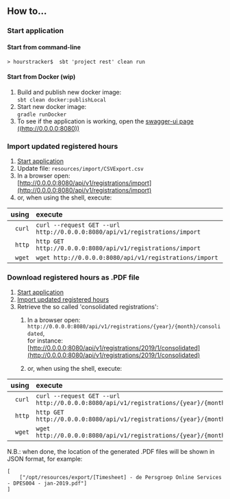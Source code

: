 ## How to...

### Start application

#### Start from command-line

```
> hourstracker$  sbt 'project rest' clean run
```

#### Start from Docker (wip)
1. Build and publish new docker image:<br/>```sbt clean docker:publishLocal``` 
1. Start new docker image:<br/>```gradle runDocker```
1. To see if the application is working, open the [swagger-ui page ((http://0.0.0.0:8080))](http://0.0.0.0:8080)
 
### Import updated registered hours

1. [Start application](#start-application)
1. Update file: `resources/import/CSVExport.csv`
1. In a browser open: <br/> [http://0.0.0.0:8080/api/v1/registrations/import](http://0.0.0.0:8080/api/v1/registrations/import)
1. or, when using the shell, execute: <br/>

| using      | execute                                                                         |
| ---------: | :------------------------------------------------------------------------------ |
| ```curl``` |  ```curl --request GET --url http://0.0.0.0:8080/api/v1/registrations/import``` |
| ```http``` |  ```http GET http://0.0.0.0:8080/api/v1/registrations/import```                 |
| ```wget``` |  ```wget http://0.0.0.0:8080/api/v1/registrations/import```                     |

### Download registered hours as .PDF file

1. [Start application](#start-application)
1. [Import updated registered hours](#import-updated-registered-hours)
1. Retrieve the so called 'consolidated registrations':
    1. In a browser open: <br/>```http://0.0.0.0:8080/api/v1/registrations/{year}/{month}/consolidated```, <br/>for instance: [http://0.0.0.0:8080/api/v1/registrations/2019/1/consolidated](http://0.0.0.0:8080/api/v1/registrations/2019/1/consolidated)
    
    1. or, when using the shell, execute: <br/>

| using      | execute                                                                                              | example                                                                                     |
| ---------: | :--------------------------------------------------------------------------------------------------- | ------------------------------------------------------------------------------------------- |
| ```curl``` |  ```curl --request GET --url http://0.0.0.0:8080/api/v1/registrations/{year}/{month}/consolidated``` | ```curl --request GET --url http://0.0.0.0:8080/api/v1/registrations/2019/1/consolidated``` |
| ```http``` |  ```http GET http://0.0.0.0:8080/api/v1/registrations/{year}/{month}/consolidated```                 |  ```http GET http://0.0.0.0:8080/api/v1/registrations/2019/1/consolidated```                |
| ```wget``` |  ```wget http://0.0.0.0:8080/api/v1/registrations/{year}/{month}/consolidated```                     |  ```wget http://0.0.0.0:8080/api/v1/registrations/2019/1/consolidated```                    |

N.B.: when done, the location of the generated .PDF files will be shown in JSON format, for example: <br/> 
```
[
    ["/opt/resources/export/[Timesheet] - de Persgroep Online Services - DPES004 - jan-2019.pdf"]
]
```

